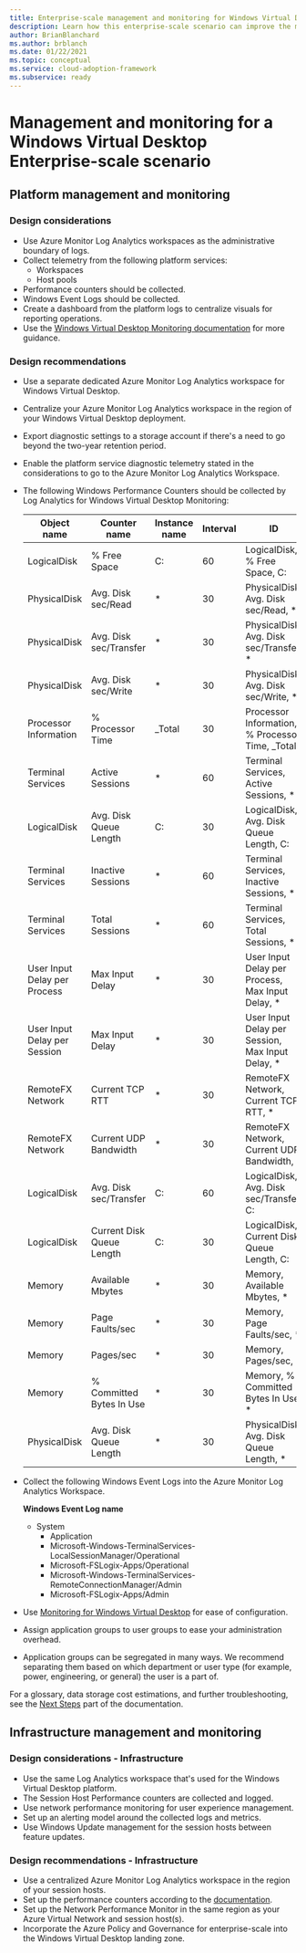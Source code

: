 ```yaml
---
title: Enterprise-scale management and monitoring for Windows Virtual Desktop
description: Learn how this enterprise-scale scenario can improve the management and monitoring of Windows Virtual Desktop.
author: BrianBlanchard
ms.author: brblanch
ms.date: 01/22/2021
ms.topic: conceptual
ms.service: cloud-adoption-framework
ms.subservice: ready
---
```


# Management and monitoring for a Windows Virtual Desktop Enterprise-scale scenario

## Platform management and monitoring

### Design considerations

- Use Azure Monitor Log Analytics workspaces as the administrative boundary of logs.
- Collect telemetry from the following platform services:
  - Workspaces
  - Host pools
- Performance counters should be collected.
- Windows Event Logs should be collected.
- Create a dashboard from the platform logs to centralize visuals for reporting operations.
- Use the [Windows Virtual Desktop Monitoring documentation](/azure/virtual-desktop/azure-monitor) for more guidance.

### Design recommendations

- Use a separate dedicated Azure Monitor Log Analytics workspace for Windows Virtual Desktop.
- Centralize your Azure Monitor Log Analytics workspace in the region of your Windows Virtual Desktop deployment.
- Export diagnostic settings to a storage account if there's a need to go beyond the two-year retention period.
- Enable the platform service diagnostic telemetry stated in the considerations to go to the Azure Monitor Log Analytics Workspace.
- The following Windows Performance Counters should be collected by Log Analytics for Windows Virtual Desktop Monitoring:

   | Object name | Counter name | Instance name | Interval | ID |
   | --- | --- | --- | --- | --- |
   | LogicalDisk | % Free Space | C: | 60 | LogicalDisk, % Free Space, C: |
   | PhysicalDisk | Avg. Disk sec/Read | * | 30 | PhysicalDisk, Avg. Disk sec/Read, * |
   | PhysicalDisk | Avg. Disk sec/Transfer | * | 30 | PhysicalDisk, Avg. Disk sec/Transfer, * |
   | PhysicalDisk | Avg. Disk sec/Write | * | 30 | PhysicalDisk, Avg. Disk sec/Write, * |
   | Processor Information | % Processor Time | _Total | 30 | Processor Information, % Processor Time, _Total |
   | Terminal Services | Active Sessions | * | 60 | Terminal Services, Active Sessions, * |
   | LogicalDisk | Avg. Disk Queue Length | C: | 30 | LogicalDisk, Avg. Disk Queue Length, C: |
   | Terminal Services | Inactive Sessions | * | 60 | Terminal Services, Inactive Sessions, * |
   | Terminal Services | Total Sessions | * | 60 | Terminal Services, Total Sessions, * |
   | User Input Delay per Process | Max Input Delay | * | 30 | User Input Delay per Process, Max Input Delay, * |
   | User Input Delay per Session | Max Input Delay | * | 30 | User Input Delay per Session, Max Input Delay, * |
   | RemoteFX Network | Current TCP RTT | * | 30 | RemoteFX Network, Current TCP RTT, * |
   | RemoteFX Network | Current UDP Bandwidth | * | 30 | RemoteFX Network, Current UDP Bandwidth, * |
   | LogicalDisk | Avg. Disk sec/Transfer | C: | 60 | LogicalDisk, Avg. Disk sec/Transfer, C: |
   | LogicalDisk | Current Disk Queue Length | C: | 30 | LogicalDisk, Current Disk Queue Length, C: |
   | Memory | Available Mbytes | * | 30 | Memory, Available Mbytes, * |
   | Memory | Page Faults/sec | * | 30 |Memory, Page Faults/sec, * |
   | Memory | Pages/sec | * | 30 | Memory, Pages/sec, * |
   | Memory | % Committed Bytes In Use | * |30 | Memory, % Committed Bytes In Use, * |
   | PhysicalDisk | Avg. Disk Queue Length | * | 30 | PhysicalDisk, Avg. Disk Queue Length, * |

- Collect the following Windows Event Logs into the Azure Monitor Log Analytics Workspace.

   **Windows Event Log name**

  - System
    - Application
    - Microsoft-Windows-TerminalServices-LocalSessionManager/Operational
    - Microsoft-FSLogix-Apps/Operational
    - Microsoft-Windows-TerminalServices-RemoteConnectionManager/Admin
    - Microsoft-FSLogix-Apps/Admin

- Use [Monitoring for Windows Virtual Desktop](/azure/virtual-desktop/azure-monitor) for ease of configuration.

- Assign application groups to user groups to ease your administration overhead.

- Application groups can be segregated in many ways. We recommend separating them based on which department or user type (for example, power, engineering, or general) the user is a part of.

For a glossary, data storage cost estimations, and further troubleshooting, see the [Next Steps](/azure/virtual-desktop/azure-monitor#next-steps) part of the documentation.

## Infrastructure management and monitoring

### Design considerations - Infrastructure

- Use the same Log Analytics workspace that's used for the Windows Virtual Desktop platform.
- The Session Host Performance counters are collected and logged.
- Use network performance monitoring for user experience management.
- Set up an alerting model around the collected logs and metrics.
- Use Windows Update management for the session hosts between feature updates.

### Design recommendations - Infrastructure

- Use a centralized Azure Monitor Log Analytics workspace in the region of your session hosts.
- Set up the performance counters according to the [documentation](/azure/virtual-desktop/azure-monitor#set-up-performance-counters).
- Set up the Network Performance Monitor in the same region as your Azure Virtual Network and session host(s).
- Incorporate the Azure Policy and Governance for enterprise-scale into the Windows Virtual Desktop landing zone.
